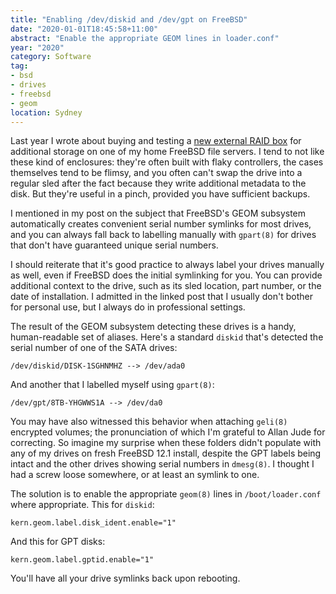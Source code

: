 ```yaml
---
title: "Enabling /dev/diskid and /dev/gpt on FreeBSD"
date: "2020-01-01T18:45:58+11:00"
abstract: "Enable the appropriate GEOM lines in loader.conf"
year: "2020"
category: Software
tag:
- bsd
- drives 
- freebsd
- geom
location: Sydney
---
```

Last year I wrote about buying and testing a [new external RAID box](https://rubenerd.com/jaycar-external-raid-box-with-zfs/) for additional storage on one of my home FreeBSD file servers. I tend to not like these kind of enclosures: they're often built with flaky controllers, the cases themselves tend to be flimsy, and you often can't swap the drive into a regular sled after the fact because they write additional metadata to the disk. But they're useful in a pinch, provided you have sufficient backups.

I mentioned in my post on the subject that FreeBSD's GEOM subsystem automatically creates convenient serial number symlinks for most drives,  and you can always fall back to labelling manually with `gpart(8)` for drives that don't have guaranteed unique serial numbers.

I should reiterate that it's good practice to always label your drives manually as well, even if FreeBSD does the initial symlinking for you. You can provide additional context to the drive, such as its sled location, part number, or the date of installation. I admitted in the linked post that I usually don't bother for personal use, but I always do in professional settings.

The result of the GEOM subsystem detecting these drives is a handy, human-readable set of aliases. Here's a standard `diskid` that's detected the serial number of one of the SATA drives:

    /dev/diskid/DISK-1SGHNMHZ --> /dev/ada0

And another that I labelled myself using `gpart(8)`:

    /dev/gpt/8TB-YHGWWS1A --> /dev/da0

You may have also witnessed this behavior when attaching `geli(8)` encrypted volumes; the pronunciation of which I'm grateful to Allan Jude for correcting. So imagine my surprise when these folders didn't populate with any of my drives on fresh FreeBSD 12.1 install, despite the GPT labels being intact and the other drives showing serial numbers in `dmesg(8)`. I thought I had a screw loose somewhere, or at least an symlink to one.

The solution is to enable the appropriate `geom(8)` lines in `/boot/loader.conf` where appropriate. This for `diskid`:

    kern.geom.label.disk_ident.enable="1"

And this for GPT disks:

    kern.geom.label.gptid.enable="1" 

You'll have all your drive symlinks back upon rebooting.


